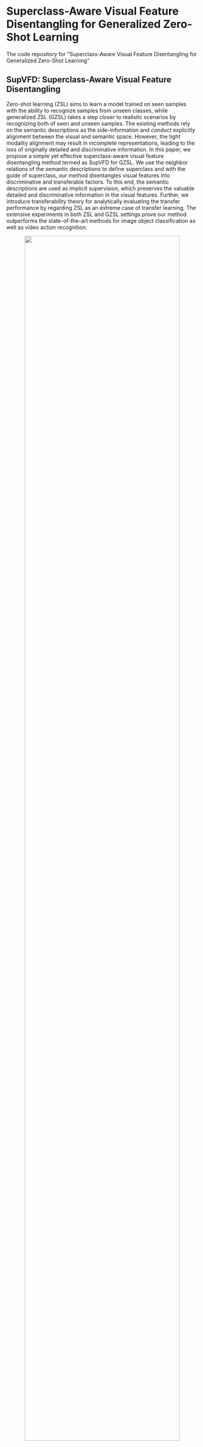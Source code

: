 # Superclass-Aware Visual Feature Disentangling for Generalized Zero-Shot Learning



The code repository for "Superclass-Aware Visual Feature Disentangling for Generalized Zero-Shot Learning"



## SupVFD: Superclass-Aware Visual Feature Disentangling 

Zero-shot learning (ZSL) aims to learn a model trained on seen samples with the ability to recognize samples from unseen classes, while generalized ZSL (GZSL) takes a step closer to realistic scenarios by recognizing both of seen and unseen samples. The existing methods rely on the semantic descriptions as the side-information and conduct explicitly alignment between the visual and semantic space. However, the tight modality alignment may result in incomplete representations, leading to the loss of originally detailed and discriminative information. In this paper, we propose a simple yet effective superclass-aware visual feature disentangling method termed as SupVFD for GZSL.  We use the neighbor relations of the semantic descriptions to define superclass and with the guide of superclass, our method disentangles visual features into discriminative and transferable factors. To this end, the semantic descriptions are used as implicit supervision, which preserves the valuable detailed and discriminative information in the visual features. Further, we introduce transferability theory for analytically evaluating the transfer performance by regarding ZSL as an extreme case of transfer learning. The extensive experiments in both ZSL and GZSL settings prove our method outperforms the state-of-the-art methods for image object classification as well as video action recognition.




<div align="center">
  <img src="resources/framework.jpg" width="90%">



## Prerequisites

- [torch](https://github.com/pytorch/pytorch)
- [torchvision](https://github.com/pytorch/vision)
- [numpy](https://github.com/numpy/numpy)


## Training scripts on image datasets

- Train AWA1

  ```
  ./image-scripts/run_awa1.py
  ```
- Train AWA2

  ```
  ./image-scripts/run_awa2.py
  ```
- Train CUB

  ```
  ./image-scripts/run_cub.py
  ```

- Train FLO

  ```
  ./image-scripts/run_flo.py
  ```

- Train SUN

  ```
  ./image-scripts/run_sun.py
  ```

## Training scripts on action datasets

- Train HMDB51

  ```
  ./action-scripts/run_hmdb51.py
  ```
- Train UCF101

  ```
  ./action-scripts/run_ucf101.py
  ```

## Contact

If there are any questions, please feel free to contact with the author: Chang Niu (eeniu@mail.scut.edu.cn) or (niuchang54@163.com)